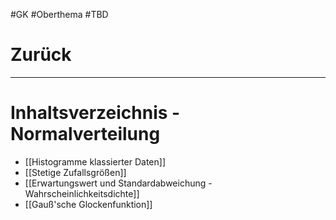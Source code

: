 #GK #Oberthema  #TBD 

# Zurück

___
# Inhaltsverzeichnis -Normalverteilung

- [[Histogramme klassierter Daten]]
- [[Stetige Zufallsgrößen]]
- [[Erwartungswert und Standardabweichung - Wahrscheinlichkeitsdichte]]
- [[Gauß'sche Glockenfunktion]]